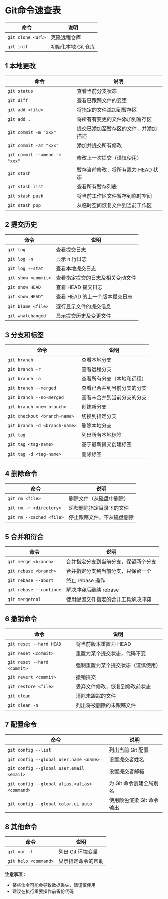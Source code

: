 # Git命令速查表

|命令|说明|
| ------| ---------------------|
|​`git clone <url>`​|克隆远程仓库|
|​`git init`​|初始化本地 Git 仓库|

## 1 本地更改

|命令|说明|
| ------| --------------------------------------|
|​`git status`​|查看当前分支状态|
|​`git diff`​|查看已跟踪文件的变更|
|​`git add <file>`​|将指定的文件添加到暂存区|
|​`git add .`​|将所有有变更的文件添加到暂存区|
|​`git commit -m "xxx"`​|提交已添加至暂存区的文件，并添加描述|
|​`git commit -am "xxx"`​|添加并提交所有修改|
|​`git commit --amend -m "xxx"`​|修改上一次提交（谨慎使用）|
|​`git stash`​|暂存当前修改，将所有置为 HEAD 状态|
|​`git stash list`​|查看所有暂存列表|
|​`git stash push`​|将当前工作区文件暂存到临时空间|
|​`git stash pop`​|从临时空间恢复文件到当前工作区|

## 2 提交历史

|命令|说明|
| ------| ----------------------------------|
|​`git log`​|查看提交日志|
|​`git log -n`​|显示 n 行日志|
|​`git log --stat`​|查看本地提交日志|
|​`git show <commit>`​|查看指定提交的日志及相关变动文件|
|​`git show HEAD`​|查看 HEAD 提交日志|
|​`git show HEAD^`​|查看 HEAD 的上一个版本提交日志|
|​`git blame <file>`​|逐行显示文件的提交信息|
|​`git whatchanged`​|显示提交历史及变更文件|

## 3 分支和标签

|命令|说明|
| ------| ----------------------------|
|​`git branch`​|查看本地分支|
|​`git branch -r`​|查看远程分支|
|​`git branch -a`​|查看所有分支（本地和远程）|
|​`git branch --merged`​|查看已合并到当前分支的分支|
|​`git branch --no-merged`​|查看未合并到当前分支的分支|
|​`git branch <new-branch>`​|创建新分支|
|​`git checkout <branch-name>`​|切换到指定分支|
|​`git branch -d <branch-name>`​|删除本地分支|
|​`git tag`​|列出所有本地标签|
|​`git tag <tag-name>`​|基于最新提交创建标签|
|​`git tag -d <tag-name>`​|删除标签|

## 4 删除命令

|命令|说明|
| ------| ----------------------------|
|​`git rm <file>`​|删除文件（从磁盘中删除）|
|​`git rm -r <directory>`​|递归删除指定目录下的文件|
|​`git rm --cached <file>`​|停止跟踪文件，不从磁盘删除|

## 5 合并和衍合

|命令|说明|
| ------| --------------------------------------|
|​`git merge <branch>`​|合并指定分支到当前分支，保留两个分支|
|​`git rebase <branch>`​|合并指定分支到当前分支，只保留一个|
|​`git rebase --abort`​|终止 rebase 操作|
|​`git rebase --continue`​|解决冲突后继续 rebase|
|​`git mergetool`​|使用配置文件指定的合并工具解决冲突|

## 6 撤销命令

|命令|说明|
| ------| ------------------------------------|
|​`git reset --hard HEAD`​|将当前版本重置为 HEAD|
|​`git reset <commit>`​|重置为某个提交状态，代码不变|
|​`git reset --hard <commit>`​|强制重置为某个提交状态（谨慎使用）|
|​`git revert <commit>`​|撤销提交|
|​`git restore <file>`​|丢弃文件修改，恢复到修改前状态|
|​`git clean`​|清除未跟踪的文件|
|​`git clean -n`​|列出将被删除的未跟踪文件|

## 7 配置命令

|命令|说明|
| ------| ---------------------------|
|​`git config --list`​|列出当前 Git 配置|
|​`git config --global user.name <name>`​|设置提交者姓名|
|​`git config --global user.email <email>`​|设置提交者邮箱|
|​`git config --global alias.<alias> <command>`​|为 Git 命令创建全局别名|
|​`git config --global color.ui auto`​|使用颜色渲染 Git 命令输出|

## 8 其他命令

|命令|说明|
| ------| --------------------|
|​`git var -l`​|列出 Git 环境变量|
|​`git help <command>`​|显示指定命令的帮助|

**注意事项：**

* 某些命令可能会导致数据丢失，请谨慎使用
* 建议在执行重要操作前备份代码

‍
